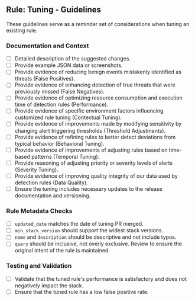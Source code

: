## Rule: Tuning - Guidelines

These guidelines serve as a reminder set of considerations when tuning an existing rule.

### Documentation and Context

- [ ] Detailed description of the suggested changes.
- [ ] Provide example JSON data or screenshots.
- [ ] Provide evidence of reducing benign events mistakenly identified as threats (False Positives).
- [ ] Provide evidence of enhancing detection of true threats that were previously missed (False Negatives).
- [ ] Provide evidence of optimizing resource consumption and execution time of detection rules (Performance).
- [ ] Provide evidence of specific environment factors influencing customized rule tuning (Contextual Tuning).
- [ ] Provide evidence of improvements made by modifying sensitivity by changing alert triggering thresholds (Threshold Adjustments).
- [ ] Provide evidence of refining rules to better detect deviations from typical behavior (Behavioral Tuning).
- [ ] Provide evidence of improvements of adjusting rules based on time-based patterns (Temporal Tuning).
- [ ] Provide reasoning of adjusting priority or severity levels of alerts (Severity Tuning).
- [ ] Provide evidence of improving quality integrity of our data used by detection rules (Data Quality).
- [ ] Ensure the tuning includes necessary updates to the release documentation and versioning.

### Rule Metadata Checks

- [ ] `updated_date` matches the date of tuning PR merged.
- [ ] `min_stack_version` should support the widest stack versions.
- [ ] `name` and `description` should be descriptive and not include typos.
- [ ] `query` should be inclusive, not overly exclusive. Review to ensure the original intent of the rule is maintained.

### Testing and Validation

- [ ] Validate that the tuned rule's performance is satisfactory and does not negatively impact the stack.
- [ ] Ensure that the tuned rule has a low false positive rate.
